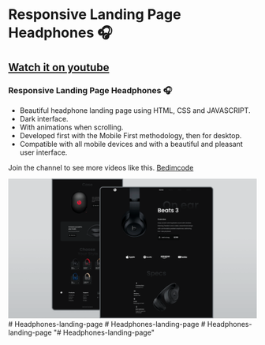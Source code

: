 # Responsive Landing Page Headphones 🎧
## [Watch it on youtube](https://youtu.be/wXnlHIvKnTM)
### Responsive Landing Page Headphones 🎧

- Beautiful headphone landing page using HTML, CSS and JAVASCRIPT.
- Dark interface.
- With animations when scrolling.
- Developed first with the Mobile First methodology, then for desktop.
- Compatible with all mobile devices and with a beautiful and pleasant user interface.

Join the channel to see more videos like this. [Bedimcode](https://www.youtube.com/c/Bedimcode)

![](/preview.png)
#   H e a d p h o n e s - l a n d i n g - p a g e 
 
 #   H e a d p h o n e s - l a n d i n g - p a g e 
 
 #   H e a d p h o n e s - l a n d i n g - p a g e 
 
 "# Headphones-landing-page" 
